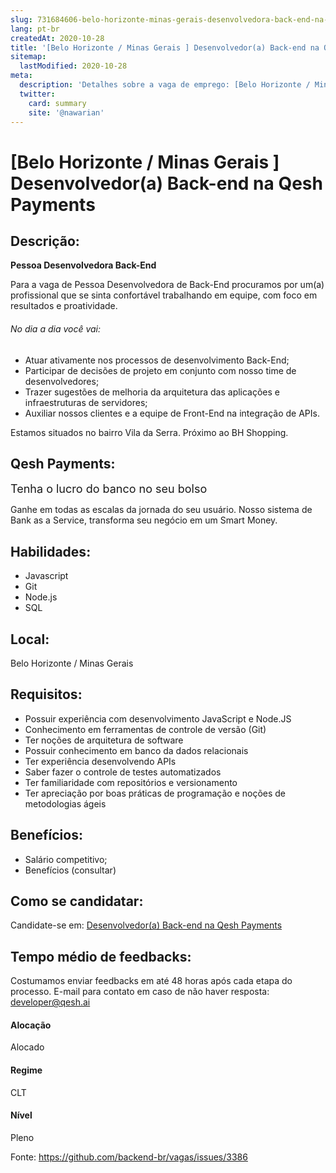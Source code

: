 ```yaml
---
slug: 731684606-belo-horizonte-minas-gerais-desenvolvedora-back-end-na-qesh-payments
lang: pt-br
createdAt: 2020-10-28
title: '[Belo Horizonte / Minas Gerais ] Desenvolvedor(a) Back-end na Qesh Payments - Vaga de Emprego'
sitemap:
  lastModified: 2020-10-28
meta:
  description: 'Detalhes sobre a vaga de emprego: [Belo Horizonte / Minas Gerais ] Desenvolvedor(a) Back-end na Qesh Payments'
  twitter:
    card: summary
    site: '@nawarian'
---
```


# [Belo Horizonte / Minas Gerais ] Desenvolvedor(a) Back-end na Qesh Payments

## Descrição: 
 <p><strong>Pessoa Desenvolvedora Back-End</strong></p>
<p>Para a vaga de Pessoa Desenvolvedora de Back-End procuramos por um(a) profissional que se sinta confortável trabalhando em equipe, com foco em resultados e proatividade.</p>
<p></p>
<h6>No dia a dia você vai:</h6>
<ul>
<li>Atuar ativamente nos processos de desenvolvimento Back-End;</li>
<li>Participar de decisões de projeto em conjunto com nosso time de desenvolvedores;</li>
<li>Trazer sugestões de melhoria da arquitetura das aplicações e infraestruturas de servidores;</li>
<li>Auxiliar nossos clientes e a equipe de Front-End na integração de APIs.</li>
</ul>
<p></p>
<p>Estamos situados no bairro Vila da Serra. Próximo ao BH Shopping.</p>

## Qesh Payments: 
 <p><span style="font-size: 18px;">Tenha o lucro do banco no seu bolso</span></p>
<p>Ganhe em todas as escalas da jornada do seu usuário. Nosso sistema de Bank as a Service, transforma seu negócio em um Smart Money.</p>

## Habilidades: 
 - Javascript 
- Git 
- Node.js 
- SQL

## Local: 
 Belo Horizonte / Minas Gerais 

## Requisitos: 
 - Possuir experiência com desenvolvimento JavaScript e Node.JS 
- Conhecimento em ferramentas de controle de versão (Git) 
- Ter noções de arquitetura de software 
- Possuir conhecimento em banco da dados relacionais 
- Ter experiência desenvolvendo APIs 
- Saber fazer o controle de testes automatizados 
- Ter familiaridade com repositórios e versionamento 
- Ter apreciação por boas práticas de programação e noções de metodologias ágeis

## Benefícios: 
 - Salário competitivo; 
- Benefícios (consultar)

## Como se candidatar:
Candidate-se em: [Desenvolvedor(a) Back-end na Qesh Payments](https://coodesh.com/vagas/desenvolvedor-backend-170802?origin=github&modal=open)

## Tempo médio de feedbacks:
 Costumamos enviar feedbacks em até 48 horas após cada etapa do processo. E-mail para contato em caso de não haver resposta: [developer@qesh.ai](mailto:developer@qesh.ai)

#### Alocação
Alocado

#### Regime
CLT

#### Nível
Pleno

Fonte: https://github.com/backend-br/vagas/issues/3386